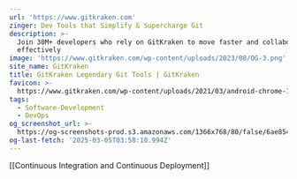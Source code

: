 ```yaml
---
url: 'https://www.gitkraken.com'
zinger: Dev Tools that Simplify & Supercharge Git
description: >-
  Join 30M+ developers who rely on GitKraken to move faster and collaborate more
  effectively
image: 'https://www.gitkraken.com/wp-content/uploads/2023/08/OG-3.png'
site_name: GitKraken
title: GitKraken Legendary Git Tools | GitKraken
favicon: >-
  https://www.gitkraken.com/wp-content/uploads/2021/03/android-chrome-144x144-1.png
tags:
  - Software-Development
  - DevOps
og_screenshot_url: >-
  https://og-screenshots-prod.s3.amazonaws.com/1366x768/80/false/6ae854199fdfc039fc39607e0a3f9991ecc9410f20b30490b9d9bf3a5ef1a39c.jpeg
og-last-fetch: '2025-03-05T03:58:10.994Z'
---
```

[[Continuous Integration and Continuous Deployment]]
